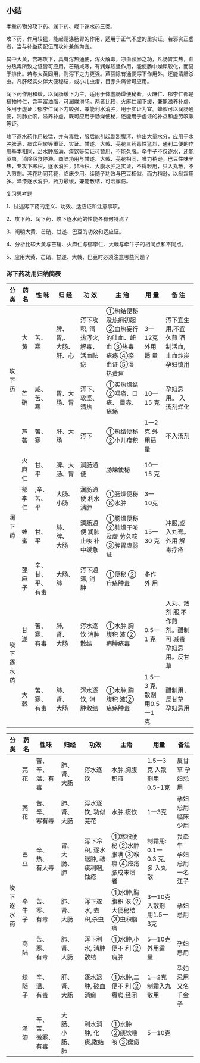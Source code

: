 ## 小结

本章药物分攻下药、润下药、峻下逐水药三类。

攻下药，作用较猛，能起荡涤肠胃的作用，适用于正气不虚的里实证，若邪实正虚者，当与补益药配伍而攻补兼施为宜。

其中大黄，苦寒攻下，具有泻热通便，泻火解毒，凉血祛瘀之功，凡肠胃实热，血分热毒所致之证皆可应用。芒硝咸寒，有润燥软坚作用，能使肠中燥屎软化，而易于排出。若与大黄同用，则泻下之力更强。芦荟除有通便泻下作用外，还能清肝杀虫。凡肝经实火伴大便秘结，或小儿虫疳，目赤头痛皆可应用。

润下药作用和缓，以润肠缓下为主，适用于体虚肠燥便秘者。火麻仁、郁李仁都是植物种仁，含丰富油脂，可润燥滑肠。两者比较，火麻仁润下缓，兼能滋养补虚，多用于虚证；郁李仁润下力较强，兼能利水消肿，用于实证为宜。蜂蜜可以润肠通便，润肺止咳，滋养补虚，既可应用于肠燥便秘，还能用于虚证的补益和虚劳咳嗽等证。

峻下逐水药作用较猛，并有毒性，服后能引起剧烈腹泻，排出大量水分，应用于水肿胀满，痰饮积聚等重证、实证。甘遂、大戟、芫花三药毒性猛烈，通利二便的作用基本相同，治水肿胀满、痰饮等实证可暂用，不能久服。牵牛子不仅逐水，还能驱虫，消除宿食停滞。商陆功用与甘遂、大戟、芫花相同，唯力稍逊。巴豆性味辛热，专攻下寒积，逐水消肿，非冷积、大腹水肿之实证，不得轻用，只入丸散，不入煎剂。荛花功同芫花，临床少用。续随子功效与巴豆相似，而力稍逊，以制霜用多。泽漆逐水消肿，药力最缓，兼能散结，可治瘰疬。

复习思考题

1、试述泻下药的定义、功效、适应证和注意事项。

2、攻下药、润下药，峻下逐水药的性能各有何特点？

3、阐明大黄、芒硝、甘遂、巴豆的功效和适应证。

4、分析比较大黄与芒硝、火麻仁与郁李仁、大戟与牵牛子的相同点和不同点。

5、应用大黄、芒硝、甘遂、大戟、巴豆时必须注意哪些问题？

### 泻下药功用归纳简表

<table>
<thead>
  <tr>
    <th>分类</th>
    <th>药名</th>
    <th>性 味</th>
    <th>归 经</th>
    <th>功 效</th>
    <th>主 治</th>
    <th>用 量</th>
    <th>备 注</th>
  </tr>
</thead>
<tbody>
  <tr>
    <td rowspan="3">攻<br>下<br>药</td>
    <td>大黄</td>
    <td>苦、寒</td>
    <td>脾、胃,、大肠、 肝、心</td>
    <td>泻下攻积, 清热泻火, 解毒，活血祛瘀</td>
    <td>①热结便秘及热痢初起 ②血热妄行的吐血、衄血 ③热毒疮疡 ④瘀血证 ⑤湿热黄疸</td>
    <td>3一12克 外用适 量</td>
    <td>泻下宜生 用,不宜 久煎 酒制活血, 止血炒炭 孕妇慎用</td>
  </tr>
  <tr>
    <td>芒硝</td>
    <td>咸、苦、 寒</td>
    <td>胃、大 肠、胃</td>
    <td>泻下、软坚、 清热</td>
    <td>①实热燥结 ②咽痛、☐疮、 目赤、疮疡</td>
    <td>10一15 克</td>
    <td>孕妇忌用。 入汤剂烊化</td>
  </tr>
  <tr>
    <td>芦荟</td>
    <td>苦、寒</td>
    <td>肝、大 肠</td>
    <td>泻下</td>
    <td>①热结便秘 ②小儿疳积</td>
    <td>1一2克 外用适 量</td>
    <td>不入汤剂</td>
  </tr>
  <tr>
    <td rowspan="4">润<br>下<br>药</td>
    <td>火麻 仁</td>
    <td>甘、平</td>
    <td>脾、大 肠、胃</td>
    <td>润肠通便</td>
    <td>肠燥便秘</td>
    <td>10一15 克 </td>
    <td></td>
  </tr>
  <tr>
    <td>郁李 仁</td>
    <td>,辛、苦、 平</td>
    <td>大肠、 小肠</td>
    <td>润肠通便 利水消肿</td>
    <td>①肠燥便秘 ⑧水肿</td>
    <td>3一10克</td>
    <td></td>
  </tr>
  <tr>
    <td>蜂蜜</td>
    <td>甘、平</td>
    <td>肺、脾、 大肠</td>
    <td>润肠通便 润肺止咳 补中缓急</td>
    <td>①肠燥便秘 ②肺燥干咳及虚 劳久咳 ③脾胃虚弱证</td>
    <td>15一30 克</td>
    <td>冲服,或入丸膏。外用 解毒疗疮</td>
  </tr>
  <tr>
    <td>蓖麻 子</td>
    <td>辛、甘、平、有毒 </td>
    <td>大肠、 肺</td>
    <td>泻下通滞, 消肿</td>
    <td>①便秘 ②疔疮肿毒</td>
    <td>多作外 用</td>
    <td></td>
  </tr>
  <tr>
    <td rowspan="2">峻<br>下<br>逐<br>水<br>药</td>
    <td>甘遂</td>
    <td>苦、寒、 有毒</td>
    <td>肺,肾、 大肠</td>
    <td>泻水逐饮 消肿散结</td>
    <td>①水肿,胸腹积 液 ②痈肿疮毒</td>
    <td>0.5一1 克</td>
    <td>入丸、散剂 服,不作煎 剂。醋制可 减毒孕妇忌 用。反甘草</td>
  </tr>
  <tr>
    <td>大戟</td>
    <td>苦、寒、 有毒</td>
    <td>肺、肾、 大肠</td>
    <td>泻水逐饮, 消肿散结</td>
    <td>①水肿,胸腹积 液②疮疡肿毒</td>
    <td>1.5一3 克, 散剂用0.5一1克</td>
    <td>醋制用，反甘草 孕妇忌用</td>
  </tr>
</tbody>
</table>

<table>
<thead>
  <tr>
    <th>分类 </th>
    <th>药名</th>
    <th>性味</th>
    <th>归经</th>
    <th>功效</th>
    <th>主治</th>
    <th>用量 </th>
    <th>备注</th>
  </tr>
</thead>
<tbody>
  <tr>
    <td rowspan="7">峻<br>下<br>逐<br>水<br>药</td>
    <td>芫花</td>
    <td>苦、辛、 温、有 毒</td>
    <td>肺、肾、 大肠 </td>
    <td>泻水逐饮</td>
    <td>水肿,胸腹积液</td>
    <td>1.5一3克 入散剂用 0.5-1克 </td>
    <td>反甘草 孕妇忌用</td>
  </tr>
  <tr>
    <td>荛花</td>
    <td>苦、辛、 寒有毒</td>
    <td>肺、肾、 大肠</td>
    <td>泻水逐饮, 功似芫花</td>
    <td>水肿,痰饮</td>
    <td>1一3克</td>
    <td>孕妇忌用 临床少用</td>
  </tr>
  <tr>
    <td>巴豆</td>
    <td>辛、热、 有大毒</td>
    <td>胃、大 肠、肺</td>
    <td>泻下冷积, 逐水退肿, 祛痰利咽, 蚀疮</td>
    <td>①寒积便秘 ②水肿胀满 ③喉痹 ④疮疡脓成未溃 者</td>
    <td>制霜用: 0.1一0.3 克,多 入丸散</td>
    <td>畏牵牛 <br>孕妇忌用<br> 一名江子</td>
  </tr>
  <tr>
    <td>牵牛 子</td>
    <td>苦、寒、 有毒</td>
    <td>肺、肾、 大肠</td>
    <td>泻下遂水, 去积,杀虫</td>
    <td>①水肿,胸腹积 液 ②大便秘结 ③虫积腹痛</td>
    <td>3一10克 入散剂 用1.5一 3克</td>
    <td>孕妇忌用</td>
  </tr>
  <tr>
    <td>商陆</td>
    <td>苦、寒、 有毒</td>
    <td>肺、肾、 大肠</td>
    <td>泻下利水, 消肿散结</td>
    <td>①水肿,小便不 利 ②痈肿</td>
    <td>5一10克 外用适 量</td>
    <td>孕妇忌用</td>
  </tr>
  <tr>
    <td>续随子</td>
    <td>辛、温、 有毒</td>
    <td>肝、肾、 大肠</td>
    <td>逐水退肿, 破血消癞</td>
    <td>①水肿,二便不 利 ②癓瘕,经闭</td>
    <td>1一2克 制霜入丸散用</td>
    <td>孕妇忌用 又名千金子</td>
  </tr>
  <tr>
    <td>泽漆</td>
    <td>辛、苦、 微寒、 有毒</td>
    <td>大肠、 小肠、 肺</td>
    <td>利水消肿, 化痰,散结</td>
    <td>①水肿 ②痰饮喘咳 ③瘰疬</td>
    <td>5一10克</td>
    <td></td>
  </tr>
</tbody>
</table>